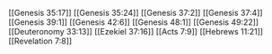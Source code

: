 [[Genesis 35:17]]
[[Genesis 35:24]]
[[Genesis 37:2]]
[[Genesis 37:4]]
[[Genesis 39:1]]
[[Genesis 42:6]]
[[Genesis 48:1]]
[[Genesis 49:22]]
[[Deuteronomy 33:13]]
[[Ezekiel 37:16]]
[[Acts 7:9]]
[[Hebrews 11:21]]
[[Revelation 7:8]]
